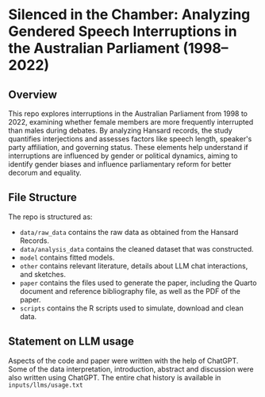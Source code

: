 # Silenced in the Chamber: Analyzing Gendered Speech Interruptions in the Australian Parliament (1998–2022)

## Overview

This repo explores interruptions in the Australian Parliament from 1998 to 2022, examining whether female members are more frequently interrupted than males during debates. By analyzing Hansard records, the study quantifies interjections and assesses factors like speech length, speaker's party affiliation, and governing status. These elements help understand if interruptions are influenced by gender or political dynamics, aiming to identify gender biases and influence parliamentary reform for better decorum and equality.

## File Structure

The repo is structured as:

-   `data/raw_data` contains the raw data as obtained from the Hansard Records.
-   `data/analysis_data` contains the cleaned dataset that was constructed.
-   `model` contains fitted models. 
-   `other` contains relevant literature, details about LLM chat interactions, and sketches.
-   `paper` contains the files used to generate the paper, including the Quarto document and reference bibliography file, as well as the PDF of the paper. 
-   `scripts` contains the R scripts used to simulate, download and clean data.


## Statement on LLM usage

Aspects of the code and paper were written with the help of ChatGPT. Some of the data interpretation, introduction, abstract and discussion were also written using ChatGPT. The entire chat history is available in `inputs/llms/usage.txt`

